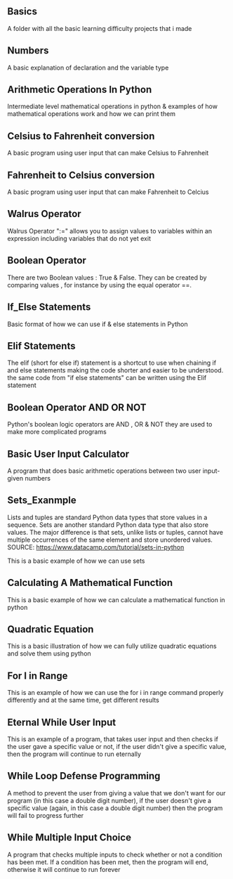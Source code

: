 Basics
------------------------------------------------

A folder with all the basic learning difficulty projects that i made



Numbers
----
A basic explanation of declaration and the variable type


Arithmetic Operations In Python
---
Intermediate level mathematical operations in python & examples of how mathematical operations work and how we can print them

Celsius to Fahrenheit conversion
---
A basic program using user input that can make Celsius to Fahrenheit 


Fahrenheit to Celsius conversion
---
A basic program using user input that can make Fahrenheit to Celcius 



Walrus Operator
---

Walrus Operator ":=" allows you to assign values to variables within an expression including variables that do not yet exit 


Boolean Operator
---

There are two Boolean values : True & False. They can be created by comparing values , for instance by using the equal operator ==.


If_Else Statements
---

Basic format of how we can use if & else statements in Python 



Elif Statements
---

The elif (short for else if) statement is a shortcut to use when chaining if and else statements making the code shorter and easier to be understood. the same code from "if else statements" can be written using the Elif statement


Boolean Operator AND OR NOT
---

Python's boolean logic operators are AND , OR & NOT they are used to make more complicated programs




Basic User Input Calculator
---

A program that does basic arithmetic operations between two user input-given numbers



Sets_Exanmple
---

Lists and tuples are standard Python data types that store values in a sequence. Sets are another standard Python data type that also store values. The major difference is that sets, unlike lists or tuples, cannot have multiple occurrences of the same element and store unordered values.
SOURCE: https://www.datacamp.com/tutorial/sets-in-python

This is a basic example of how we can use sets


Calculating A Mathematical Function
---

This is a basic example of how we can calculate a mathematical function in python



Quadratic Equation
---

This is a basic illustration of how we can fully utilize quadratic equations and solve them using python



For I in Range
---

This is an example of how we can use the for i in range command properly differently and at the same time, get different results

Eternal While User Input
---

This is an example of a program, that takes user input and then checks if the user gave a specific value or not, if the user didn't give a specific value, then the program will continue to run eternally


While Loop Defense Programming
---

A method to prevent the user from giving a value that we don't want for our program (in this case a double digit number), if the user doesn't give a specific value (again, in this case a double digit number) then the program will fail to progress further


While Multiple Input Choice
---

A program that checks multiple inputs to check whether or not a condition has been met. If a condition has been met, then the program will end, otherwise it will continue to run forever
